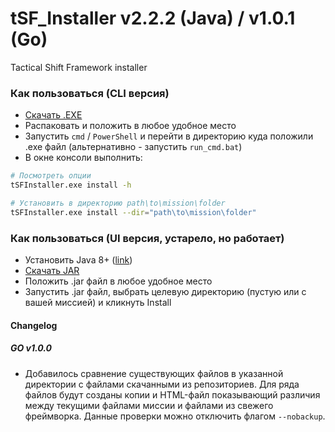 # tSF_Installer v2.2.2 (Java) / v1.0.1 (Go)
Tactical Shift Framework installer

### Как пользоваться (CLI версия)
- [Скачать .EXE](https://github.com/10Dozen/tSF_Installer/raw/refs/heads/master/tSF_Installer_v1.0.1.zip) 
- Распаковать и положить в любое удобное место
- Запустить `cmd` / `PowerShell` и перейти в директорию куда положили .exe файл (альтернативно - запустить `run_cmd.bat`)
- В окне консоли выполнить:
```bash
# Посмотреть опции
tSFInstaller.exe install -h

# Установить в директорию path\to\mission\folder
tSFInstaller.exe install --dir="path\to\mission\folder"
```

### Как пользоваться (UI версия, устарело, но работает)
- Установить Java 8+ ([link](https://www.java.com/download/ie_manual.jsp))
- [Скачать JAR](https://github.com/10Dozen/tSF_Installer/raw/master/tSF_Installer_v2.2.2.jar)
- Положить .jar файл в любое удобное место
- Запустить .jar файл, выбрать целевую директорию (пустую или с вашей миссией) и кликнуть Install


#### Changelog
##### GO v1.0.0
- Добавилось сравнение существующих файлов в указанной директории с файлами скачанными из репозиториев. Для ряда файлов будут созданы копии и HTML-файл показывающий различия между текущими файлами миссии и файлами из свежего фреймворка. Данные проверки можно отключить флагом `--nobackup`.
